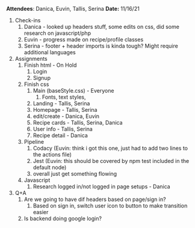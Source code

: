 **Attendees**: Danica, Euvin, Tallis, Serina
**Date:** 11/16/21

1. Check-ins
   1. Danica - looked up headers stuff, some edits on css, did some research on javascript/php
   2. Euvin - progress made on recipe/profile classes
   3. Serina - footer + header imports is kinda tough? Might require additional languages
2. Assignments
   1. Finish html - On Hold
      1. Login
      2. Signup
   2. Finish css
      1. Main (baseStyle.css) - Everyone
         1. Fonts, text styles,  
      2. Landing - Tallis, Serina
      3. Homepage - Tallis, Serina
      4. edit/create - Danica, Euvin
      5. Recipe cards   - Tallis, Serina, Danica
      6. User info - Tallis, Serina
      7. Recipe detail - Danica
   3. Pipeline
      1. Codacy (Euvin: think i got this one, just had to add two lines to the actions file)
      2. Jest (Euvin: this should be covered by npm test included in the default node)
      3. overall just get something flowing
   4. Javascript
      1. Research logged in/not logged in page setups - Danica
3. Q+A
   1. Are we going to have dif headers based on page/sign in?
      1. Based on sign in, switch user icon to button to make transition easier
   2. Is backend doing google login?